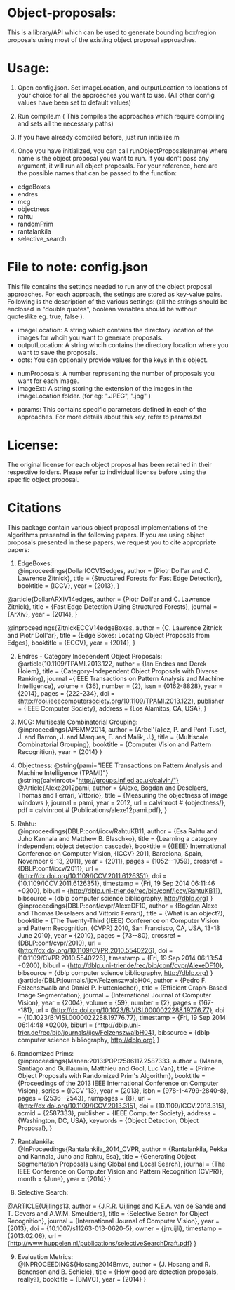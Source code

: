 Object-proposals:
================

This is a library/API which can be used to generate bounding box/region proposals using most of the existing object proposal approaches.


Usage:
======

1. Open config.json. Set imageLocation, and outputLocation to locations of your choice for all the approaches you want to use. (All other config values have been set to default values)

2. Run compile.m
( This compiles the approaches which require compiling and sets all the necessary paths)

3. If you have already compiled before, just run initialize.m  

4. Once you have initialized, you can call runObjectProposals(name) where name is the object proposal you want to run. If you don't pass any argument, it will run all object proposals. For your reference, here are the possible names that can be passed to the function:  
  * edgeBoxes  
  * endres  
  * mcg  
  * objectness  
  * rahtu  
  * randomPrim  
  * rantalankila  
  * selective_search  

File to note: config.json
==================
This file contains the settings needed to run any of the object proposal approaches. For each approach, the setings are stored as key-value pairs. Following is the description of the various settings:
(all the strings should be enclosed in "double quotes", boolean variables should be without quoteslike eg. true, false ).  
  
* imageLocation: A string which contains the directory location of the images for whcih you want to generate proposals.    
* outputLocation: A string whcih contains the directory location where you want to save the proposals.  
* opts: You can optionally provide values for the keys in this object.  

 - numProposals: A number representing the number of proposals you want for each image.  
 - imageExt: A string storing the extension of the images in the imageLocation folder. (for eg: ".JPEG", ".jpg" )

* params: This contains specific parameters defined in each of the approaches. For more details about this key, refer to params.txt

License:
==================
The original license for each object proposal has been retained in their respective folders. Please refer to individual license before using the specific object proposal.


Citations
==================
This package contain various object proposal implementations of the algorithms presented in the following papers. If you are using object proposals presented in these papers, we request you to cite appropriate papers:

1. EdgeBoxes:  
@inproceedings{DollarICCV13edges,
  author    = {Piotr Doll\'ar and C. Lawrence Zitnick},
  title     = {Structured Forests for Fast Edge Detection},
  booktitle = {ICCV},
  year      = {2013},
}

@article{DollarARXIV14edges,
  author    = {Piotr Doll\'ar and C. Lawrence Zitnick},
  title     = {Fast Edge Detection Using Structured Forests},
  journal   = {ArXiv},
  year      = {2014},
}

@inproceedings{ZitnickECCV14edgeBoxes,
  author    = {C. Lawrence Zitnick and Piotr Doll\'ar},
  title     = {Edge Boxes: Locating Object Proposals from Edges},
  booktitle = {ECCV},
  year      = {2014},
}

2. Endres - Category Independent Object Proposals:    
@article{10.1109/TPAMI.2013.122,
author = {Ian Endres and Derek Hoiem},
title = {Category-Independent Object Proposals with Diverse Ranking},
journal ={IEEE Transactions on Pattern Analysis and Machine Intelligence},
volume = {36},
number = {2},
issn = {0162-8828},
year = {2014},
pages = {222-234},
doi = {http://doi.ieeecomputersociety.org/10.1109/TPAMI.2013.122},
publisher = {IEEE Computer Society},
address = {Los Alamitos, CA, USA},
}

3. MCG: Multiscale Combinatorial Grouping:  
@inproceedings{APBMM2014,
  author = {Arbel\'{a}ez, P. and Pont-Tuset, J. and Barron, J. and Marques, F. and Malik, J.},
  title = {Multiscale Combinatorial Grouping},
  booktitle = {Computer Vision and Pattern Recognition},
  year = {2014}
}

4. Objectness: 
@string{pami="IEEE Transactions on Pattern Analysis and Machine Intelligence (TPAMI)"}
@string{calvinroot="http://groups.inf.ed.ac.uk/calvin/"}
@Article{Alexe2012pami,
  author = {Alexe, Bogdan and Deselaers, Thomas and Ferrari, Vittorio},
  title = {Measuring the objectness of image windows },
  journal = pami,
  year = 2012,
  url = calvinroot # {objectness/},
  pdf = calvinroot # {Publications/alexe12pami.pdf},
}

5. Rahtu:  
@inproceedings{DBLP:conf/iccv/RahtuKB11,
  author    = {Esa Rahtu and
               Juho Kannala and
               Matthew B. Blaschko},
  title     = {Learning a category independent object detection cascade},
  booktitle = {{IEEE} International Conference on Computer Vision, {ICCV} 2011, Barcelona,
               Spain, November 6-13, 2011},
  year      = {2011},
  pages     = {1052--1059},
  crossref  = {DBLP:conf/iccv/2011},
  url       = {http://dx.doi.org/10.1109/ICCV.2011.6126351},
  doi       = {10.1109/ICCV.2011.6126351},
  timestamp = {Fri, 19 Sep 2014 06:11:46 +0200},
  biburl    = {http://dblp.uni-trier.de/rec/bib/conf/iccv/RahtuKB11},
  bibsource = {dblp computer science bibliography, http://dblp.org}
}  
@inproceedings{DBLP:conf/cvpr/AlexeDF10,
  author    = {Bogdan Alexe and
               Thomas Deselaers and
               Vittorio Ferrari},
  title     = {What is an object?},
  booktitle = {The Twenty-Third {IEEE} Conference on Computer Vision and Pattern
               Recognition, {CVPR} 2010, San Francisco, CA, USA, 13-18 June 2010},
  year      = {2010},
  pages     = {73--80},
  crossref  = {DBLP:conf/cvpr/2010},
  url       = {http://dx.doi.org/10.1109/CVPR.2010.5540226},
  doi       = {10.1109/CVPR.2010.5540226},
  timestamp = {Fri, 19 Sep 2014 06:13:54 +0200},
  biburl    = {http://dblp.uni-trier.de/rec/bib/conf/cvpr/AlexeDF10},
  bibsource = {dblp computer science bibliography, http://dblp.org}
}  
@article{DBLP:journals/ijcv/FelzenszwalbH04,
  author    = {Pedro F. Felzenszwalb and
               Daniel P. Huttenlocher},
  title     = {Efficient Graph-Based Image Segmentation},
  journal   = {International Journal of Computer Vision},
  year      = {2004},
  volume    = {59},
  number    = {2},
  pages     = {167--181},
  url       = {http://dx.doi.org/10.1023/B:VISI.0000022288.19776.77},
  doi       = {10.1023/B:VISI.0000022288.19776.77},
  timestamp = {Fri, 19 Sep 2014 06:14:48 +0200},
  biburl    = {http://dblp.uni-trier.de/rec/bib/journals/ijcv/FelzenszwalbH04},
  bibsource = {dblp computer science bibliography, http://dblp.org}
}  

6. Randomized Prims:  
@inproceedings{Manen:2013:POP:2586117.2587333,
 author = {Manen, Santiago and Guillaumin, Matthieu and Gool, Luc Van},
 title = {Prime Object Proposals with Randomized Prim's Algorithm},
 booktitle = {Proceedings of the 2013 IEEE International Conference on Computer Vision},
 series = {ICCV '13},
 year = {2013},
 isbn = {978-1-4799-2840-8},
 pages = {2536--2543},
 numpages = {8},
 url = {http://dx.doi.org/10.1109/ICCV.2013.315},
 doi = {10.1109/ICCV.2013.315},
 acmid = {2587333},
 publisher = {IEEE Computer Society},
 address = {Washington, DC, USA},
 keywords = {Object Detection, Object Proposal},
} 

7. Rantalankila:  
@InProceedings{Rantalankila_2014_CVPR,
author = {Rantalankila, Pekka and Kannala, Juho and Rahtu, Esa},
title = {Generating Object Segmentation Proposals using Global and Local Search},
journal = {The IEEE Conference on Computer Vision and Pattern Recognition (CVPR)},
month = {June},
year = {2014}
}

8. Selective Search:  

@ARTICLE{Uijlings13,
  author = {J.R.R. Uijlings and K.E.A. van de Sande and T. Gevers and A.W.M.
	Smeulders},
  title = {Selective Search for Object Recognition},
  journal = {International Journal of Computer Vision},
  year = {2013},
  doi = {10.1007/s11263-013-0620-5},
  owner = {jrruijli},
  timestamp = {2013.02.06},
  url = {http://www.huppelen.nl/publications/selectiveSearchDraft.pdf}
}

9. Evaluation Metrics:  
@INPROCEEDINGS{Hosang2014Bmvc,
  author = {J. Hosang and R. Benenson and B. Schiele},
  title = {How good are detection proposals, really?},
  booktitle = {BMVC},
  year = {2014}
}